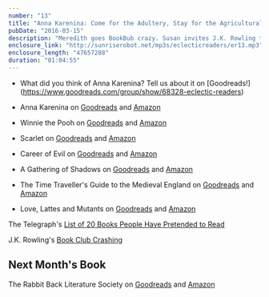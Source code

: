 ```yaml
---
number: "13"
title: "Anna Karenina: Come for the Adultery, Stay for the Agricultural Tips"
pubDate: "2016-03-15"
description: "Meredith goes BookBub crazy. Susan invites J.K. Rowling to Denver for cake and podcasting. Jeannette asks Finnish listeners to correct her pronunciation. Also! Have you ever lied about reading a book? We discuss the most lied-about books, try to dissect the dense, moody passion of Anna Karenina, and challenge readers to read books with crazy titles and tell us about them."
enclosure_link: "http://sunriserobot.net/mp3s/eclecticreaders/er13.mp3"
enclosure_length: "47657288"
duration: "01:04:55"
---
```

 - What did you think of Anna Karenina? Tell us about it on [Goodreads!] (https://www.goodreads.com/group/show/68328-eclectic-readers)

- Anna Karenina on [Goodreads](https://www.goodreads.com/book/show/155.Anna_Karenina) and [Amazon](http://www.amazon.com/Anna-Karenina-Modern-Library-Classics/dp/067978330X/ref=sr_1_2?ie=UTF8&qid=1455459303&sr=8-2&keywords=Anna+Karenina)
- Winnie the Pooh on [Goodreads](https://www.goodreads.com/book/show/99107.Winnie_the_Pooh?from_search=true&search_version=service) and [Amazon](http://www.amazon.com/Winnie-Pooh-Winnie---Pooh-Book-ebook/dp/B002ZODPOM/ref=sr_1_3?s=books&ie=UTF8&qid=1457575506&sr=1-3&keywords=Winnie+the+Pooh)
- Scarlet on [Goodreads](https://www.goodreads.com/book/show/13206760-scarlet?from_search=true&search_version=service) and [Amazon](http://www.amazon.com/Scarlet-Lunar-Chronicles-Book-2-ebook/dp/B009LRWVVY/ref=sr_1_1?s=books&ie=UTF8&qid=1457575548&sr=1-1&keywords=Scarlet)
- Career of Evil on [Goodreads](https://www.goodreads.com/book/show/25735012-career-of-evil?from_search=true&search_version=service) and [Amazon](http://www.amazon.com/Career-Evil-Cormoran-Strike-Book-ebook/dp/B0106E2CO6/ref=sr_1_1?s=books&ie=UTF8&qid=1457575574&sr=1-1&keywords=Career+of+Evil)
- A Gathering of Shadows on [Goodreads](https://www.goodreads.com/book/show/20764879-a-gathering-of-shadows?from_new_nav=true&ac=1) and [Amazon](http://www.amazon.com/Gathering-Shadows-Novel-Victoria-Schwab/dp/0765376474/ref=tmm_hrd_swatch_0?_encoding=UTF8&qid=1457702698&sr=1-1)
- The Time Traveller's Guide to the Medieval England on [Goodreads](https://www.goodreads.com/book/show/4936457-the-time-traveller-s-guide-to-medieval-england?from_search=true&search_version=service) and [Amazon](http://www.amazon.com/Time-Travelers-Guide-Medieval-England-ebook/dp/B0030MQJL4/ref=sr_1_1?s=books&ie=UTF8&qid=1457702724&sr=1-1&keywords=a+time+travelers+guide+to+medieval+england)
- Love, Lattes and Mutants on [Goodreads](https://www.goodreads.com/book/show/25746600-love-lattes-and-mutants?from_new_nav=true&ac=1) and [Amazon](http://www.amazon.com/Love-Lattes-Mutants-Sandra-Cox-ebook/dp/B00PP2ZXBE/ref=sr_1_1?ie=UTF8&qid=1457790841&sr=8-1&keywords=Love+Lattes+and+Mutants)

The Telegraph's [List of 20 Books People Have Pretended to Read](http://www.telegraph.co.uk/books/what-to-read/the-book-most-people-have-lied-about-reading--and-its-not-war-an/)

J.K. Rowling's [Book Club Crashing](http://www.usatoday.com/story/life/entertainthis/2016/03/09/time-book-club-tweeted-jk-rowling-robert-galbraith-and-she-crashed-cake/81524502/)

## Next Month's Book

The Rabbit Back Literature Society on [Goodreads](https://www.goodreads.com/book/show/18367594-the-rabbit-back-literature-society?from_search=true&search_version=service) and [Amazon](http://www.amazon.com/Rabbit-Back-Literature-Society-ebook/dp/B00LDR859C/ref=sr_1_1?s=books&ie=UTF8&qid=1457575692&sr=1-1&keywords=rabbit+back+literature+society)

